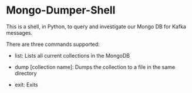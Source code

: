 # Mongo-Dumper-Shell

This is a shell, in Python, to query and investigate our Mongo DB for Kafka messages.

There are three commands supported:

 - list:    Lists all current collections in the MongoDB
 
 - dump [collection name]:    Dumps the collection to a file in the same directory
 
 - exit:    Exits
